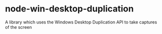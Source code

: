 # node-win-desktop-duplication
A library which uses the Windows Desktop Duplication API to take captures of the screen
